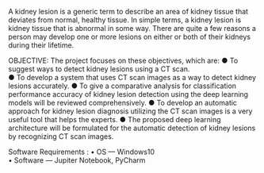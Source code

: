 A kidney lesion is a generic term to describe an area of kidney tissue that deviates from normal, healthy tissue. In simple terms, a kidney lesion is kidney tissue that is abnormal in some way. 
There are quite a few reasons a person may develop one or more lesions on either or both of their kidneys during their lifetime.

OBJECTIVE:
The project focuses on these objectives, which are: 
● To suggest ways to detect kidney lesions using a CT scan.  
● To develop a system that uses CT scan images as a way to detect kidney lesions accurately. 
● To give a comparative analysis for classification performance accuracy of kidney lesion detection using the deep learning models will be reviewed comprehensively. 
● To develop an automatic approach for kidney lesion diagnosis utilizing the CT scan images is a very useful tool that helps the experts. 
● The proposed deep learning architecture will be formulated for the automatic detection of kidney lesions by recognizing CT scan images.

Software Requirements :
• OS — Windows10  
• Software — Jupiter Notebook, PyCharm
